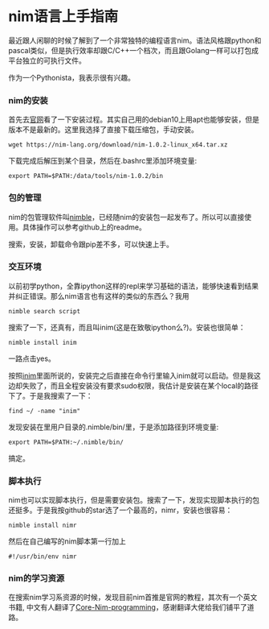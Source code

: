 nim语言上手指南
========================

最近跟人闲聊的时候了解到了一个非常独特的编程语言nim。语法风格跟python和pascal类似，但是执行效率却跟C/C++一个档次，而且跟Golang一样可以打包成平台独立的可执行文件。

作为一个Pythonista，我表示很有兴趣。

### nim的安装
首先去[官网](https://nim-lang.org/)看了一下安装过程。其实自己用的debian10上用apt也能够安装，但是版本不是最新的。这里我选择了直接下载压缩包，手动安装。

    wget https://nim-lang.org/download/nim-1.0.2-linux_x64.tar.xz

下载完成后解压到某个目录，然后在.bashrc里添加环境变量:

    export PATH=$PATH:/data/tools/nim-1.0.2/bin


### 包的管理

nim的包管理软件叫[nimble](https://github.com/nim-lang/nimble)，已经随nim的安装包一起发布了。所以可以直接使用。具体操作可以参考github上的readme。

搜索，安装，卸载命令跟pip差不多，可以快速上手。



### 交互环境

以前初学python，全靠ipython这样的repl来学习基础的语法，能够快速看到结果并纠正错误。那么nim语言也有这样的类似的东西么？我用

    nimble search script

搜索了一下，还真有，而且叫inim(这是在致敬ipython么?)。安装也很简单：

    nimble install inim

一路点击yes。

按照[inim](https://github.com/AndreiRegiani/INim)里面所说的，安装完之后直接在命令行里输入inim就可以启动。但是我这边却失败了，而且全程安装没有要求sudo权限，我估计是安装在某个local的路径下了。于是我搜索了一下：

    find ~/ -name "inim"

发现安装在里用户目录的.nimble/bin/里，于是添加路径到环境变量:

    export PATH=$PATH:~/.nimble/bin/

搞定。


### 脚本执行

nim也可以实现脚本执行，但是需要安装包。搜索了一下，发现实现脚本执行的包还挺多。于是我按github的star选了一个最高的，nimr，安装也很容易：

    nimble install nimr

然后在自己编写的nim脚本第一行加上

    #!/usr/bin/env nimr


### nim的学习资源

在搜索nim学习系资源的时候，发现目前nim首推是官网的教程，其次有一个英文书籍<Nim in Action>, 中文有人翻译了[Core-Nim-programming](https://github.com/ScxMes/Core-Nim-programming/blob/master/目录.md)，感谢翻译大佬给我们铺平了道路。
    
